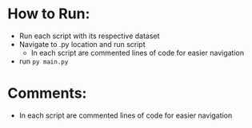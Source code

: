 # How to Run:

- Run each script with its respective dataset
- Navigate to .py location and run script
  - In each script are commented lines of code for easier navigation
- run `py main.py`


# Comments:

- In each script are commented lines of code for easier navigation
